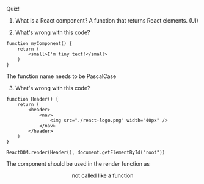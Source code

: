 Quiz!

1. What is a React component?
   A function that returns React elements. (UI)

2. What's wrong with this code?

```
function myComponent() {
    return (
        <small>I'm tiny text!</small>
    )
}
```

The function name needs to be PascalCase

3. What's wrong with this code?

```
function Header() {
    return (
        <header>
            <nav>
                <img src="./react-logo.png" width="40px" />
            </nav>
        </header>
    )
}

ReactDOM.render(Header(), document.getElementById("root"))
```

The component should be used in the render function as <Header /> not called like a function
